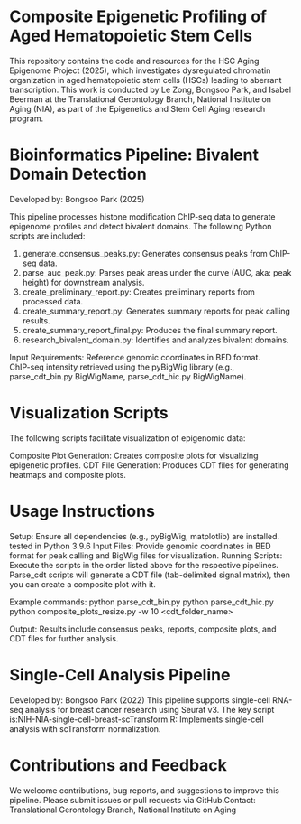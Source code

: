 # Composite Epigenetic Profiling of Aged Hematopoietic Stem Cells
This repository contains the code and resources for the HSC Aging Epigenome Project (2025), which investigates dysregulated chromatin organization in aged hematopoietic stem cells (HSCs) leading to aberrant transcription. This work is conducted by Le Zong, Bongsoo Park, and Isabel Beerman at the Translational Gerontology Branch, National Institute on Aging (NIA), as part of the Epigenetics and Stem Cell Aging research program.

# Bioinformatics Pipeline: Bivalent Domain Detection
Developed by: Bongsoo Park (2025)

This pipeline processes histone modification ChIP-seq data to generate epigenome profiles and detect bivalent domains. 
The following Python scripts are included:

1. generate_consensus_peaks.py: Generates consensus peaks from ChIP-seq data.
2. parse_auc_peak.py: Parses peak areas under the curve (AUC, aka: peak height) for downstream analysis.
3. create_preliminary_report.py: Creates preliminary reports from processed data.
4. create_summary_report.py: Generates summary reports for peak calling results.
5. create_summary_report_final.py: Produces the final summary report.
6. research_bivalent_domain.py: Identifies and analyzes bivalent domains.

Input Requirements:  Reference genomic coordinates in BED format.  
ChIP-seq intensity retrieved using the pyBigWig library (e.g., parse_cdt_bin.py BigWigName, parse_cdt_hic.py BigWigName).

# Visualization Scripts
The following scripts facilitate visualization of epigenomic data:

Composite Plot Generation: Creates composite plots for visualizing epigenetic profiles.
CDT File Generation: Produces CDT files for generating heatmaps and composite plots.

# Usage Instructions
Setup: Ensure all dependencies (e.g., pyBigWig, matplotlib) are installed. tested in Python 3.9.6
Input Files: Provide genomic coordinates in BED format for peak calling and BigWig files for visualization.
Running Scripts: Execute the scripts in the order listed above for the respective pipelines. 
Parse_cdt scripts will generate a CDT file (tab-delimited signal matrix), then you can create a composite plot with it. 

Example commands:
python parse_cdt_bin.py <BigWigName>
python parse_cdt_hic.py <BigWigName>
python composite_plots_resize.py -w 10 <cdt_folder_name>

Output: Results include consensus peaks, reports, composite plots, and CDT files for further analysis.

# Single-Cell Analysis Pipeline
Developed by: Bongsoo Park (2022)
This pipeline supports single-cell RNA-seq analysis for breast cancer research using Seurat v3. 
The key script is:NIH-NIA-single-cell-breast-scTransform.R: Implements single-cell analysis with scTransform normalization.

# Contributions and Feedback
We welcome contributions, bug reports, and suggestions to improve this pipeline. Please submit issues or pull requests via GitHub.Contact:
Translational Gerontology Branch, National Institute on Aging

